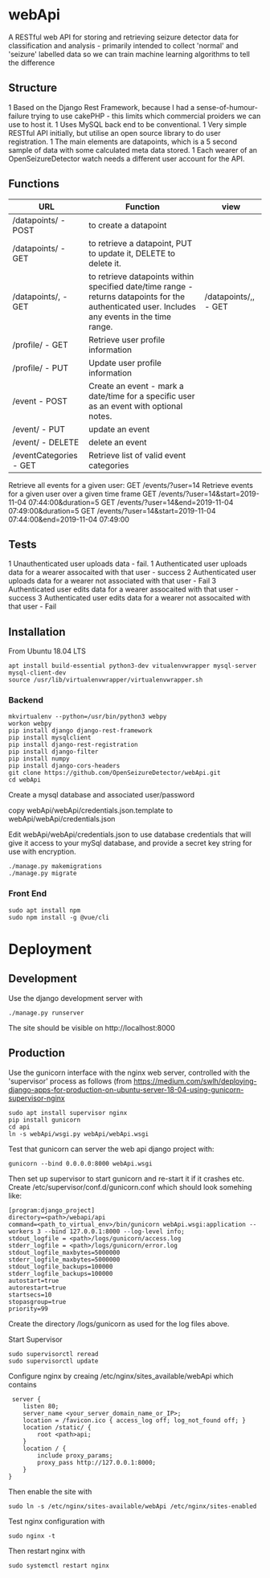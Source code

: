 # webApi
A RESTful web API for storing and retrieving seizure detector data for classification and analysis - primarily intended to collect 'normal' and 'seizure' labelled data so we can train machine learning algorithms to tell the difference

## Structure
 1 Based on the Django Rest Framework, because I had a sense-of-humour-failure trying to use cakePHP - this limits which commercial proiders we can use to
 host it.
 1 Uses MySQL back end to be conventional.
 1 Very simple RESTful API initially, but utilise an open source library
 to do user registration.
 1 The main elements are datapoints, which is a 5 second sample of data with some calculated meta data stored.
 1 Each wearer of an OpenSeizureDetector watch needs a different user account
 for the API.

## Functions
| URL                                             | Function                                                                                                 | view                                                                                                                                                                                                     |
| ---                                             | --------                                                                                                 | -                                                                                                                                                                                                        |
| /datapoints/ - POST                             | to create a datapoint                                                         |                                                    |
| /datapoints/<id> - GET                          | to retrieve a datapoint, PUT to update it, DELETE to delete it.                                         
| /datapoints/<startDateTime>,<endDateTime> - GET | to retrieve datapoints within specified date/time range - returns datapoints for the authenticated user.  Includes any events in the time range. | /datapoints/<userId>,<startDateTime>,<endDateTime> - GET | to retrieve datapoints within specified date/time range - for the specified user - must be autenticated as an admin or analyst user to do this. | |
| /profile/<userId> - GET | Retrieve user profile information |
| /profile/<userId> - PUT | Update user profile information |
| /event - POST | Create an event - mark a date/time for a specific user as an event with optional notes. |
| /event/<id> - PUT | update an event |
| /event/<id> - DELETE | delete an event
| /eventCategories - GET | Retrieve list of valid event categories |

Retrieve all events for a given user:
GET /events/?user=14
Retrieve events for a given user over a given time frame
GET /events/?user=14&start=2019-11-04 07:44:00&duration=5
GET /events/?user=14&end=2019-11-04 07:49:00&duration=5
GET /events/?user=14&start=2019-11-04 07:44:00&end=2019-11-04 07:49:00
  
## Tests
  1 Unauthenticated user uploads data - fail.
  1 Authenticated user uploads data for a wearer assocaited with that user - success
  2 Authenticated user uploads data for a wearer not associated with that user - Fail
  3 Authenticated user edits data for a wearer assocaited with that user - success
  3 Authenticated user edits data for a wearer not assocaited with that user - Fail


## Installation
From Ubuntu 18.04 LTS

```
apt install build-essential python3-dev vitualenvwrapper mysql-server mysql-client-dev
source /usr/lib/virtualenvwrapper/virtualenvwrapper.sh
```

### Backend
```
mkvirtualenv --python=/usr/bin/python3 webpy
workon webpy
pip install django django-rest-framework
pip install mysqlclient
pip install django-rest-registration
pip install django-filter
pip install numpy
pip install django-cors-headers
git clone https://github.com/OpenSeizureDetector/webApi.git
cd webApi
```
 
Create a mysql database and associated user/password

copy webApi/webApi/credentials.json.template to webApi/webApi/credentials.json

Edit webApi/webApi/credentials.json to use database credentials that will give it access to your mySql database, and provide a secret key string for use with encryption.

```
./manage.py makemigrations
./manage.py migrate
```

### Front End
```
sudo apt install npm
sudo npm install -g @vue/cli
```
 
# Deployment
## Development
Use the django development server with
```
./manage.py runserver
```
The site should be visible on http://localhost:8000
 
## Production 
Use the gunicorn interface with the nginx web server, controlled with the 'supervisor' process as follows (from https://medium.com/swlh/deploying-django-apps-for-production-on-ubuntu-server-18-04-using-gunicorn-supervisor-nginx
 
 ```
 sudo apt install supervisor nginx
 pip install gunicorn
 cd api
 ln -s webApi/wsgi.py webApi/webApi.wsgi
 ```
 Test that gunicorn can server the web api django project with:
 ```
 gunicorn --bind 0.0.0.0:8000 webApi.wsgi
 ```
 Then set up supervisor to start gunicorn and re-start it if it crashes etc.   Create /etc/supervisor/conf.d/gunicorn.conf which should look somehing like:
 ```
 [program:django_project]
directory=<path>/webapi/api
command=<path_to_virtual_env>/bin/gunicorn webApi.wsgi:application --workers 3 --bind 127.0.0.1:8000 --log-level info;
stdout_logfile = <path>/logs/gunicorn/access.log
stderr_logfile = <path>/logs/gunicorn/error.log
stdout_logfile_maxbytes=5000000
stderr_logfile_maxbytes=5000000
stdout_logfile_backups=100000
stderr_logfile_backups=100000
autostart=true
autorestart=true
startsecs=10
stopasgroup=true
priority=99
```
Create the directory <path>/logs/gunicorn as used for the log files above.

Start Supervisor
``` 
sudo supervisorctl reread
sudo supervisorctl update
```
 
Configure nginx by creaing /etc/nginx/sites_available/webApi which contains
 
```
 server {
    listen 80;
    server_name <your_server_domain_name_or_IP>;
    location = /favicon.ico { access_log off; log_not_found off; }
    location /static/ {
        root <path>api;
    }
    location / {
        include proxy_params;
        proxy_pass http://127.0.0.1:8000;
    }
}
```
 
Then enable the site with
 ```
 sudo ln -s /etc/nginx/sites-available/webApi /etc/nginx/sites-enabled
 ```
 Test nginx configuration with
 ```
 sudo nginx -t
 ```
 Then restart nginx with 
 ```
 sudo systemctl restart nginx
 ```
